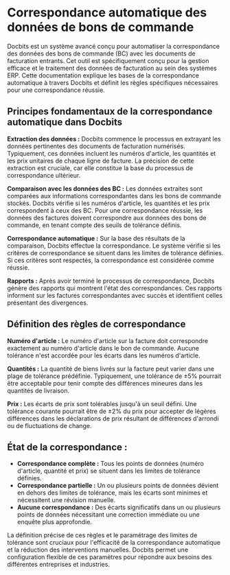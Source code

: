 # Correspondance automatique des données de bons de commande

Docbits est un système avancé conçu pour automatiser la correspondance des données des bons de commande (BC) avec les documents de facturation entrants. Cet outil est spécifiquement conçu pour la gestion efficace et le traitement des données de facturation au sein des systèmes ERP. Cette documentation explique les bases de la correspondance automatique à travers Docbits et définit les règles spécifiques nécessaires pour une correspondance réussie.

## **Principes fondamentaux de la correspondance automatique dans Docbits**

**Extraction des données :** Docbits commence le processus en extrayant les données pertinentes des documents de facturation numérisés. Typiquement, ces données incluent les numéros d'article, les quantités et les prix unitaires de chaque ligne de facture. La précision de cette extraction est cruciale, car elle constitue la base du processus de correspondance ultérieur.

**Comparaison avec les données des BC :** Les données extraites sont comparées aux informations correspondantes dans les bons de commande stockés. Docbits vérifie si les numéros d'article, les quantités et les prix correspondent à ceux des BC. Pour une correspondance réussie, les données des factures doivent correspondre aux données des bons de commande, en tenant compte des seuils de tolérance définis.

**Correspondance automatique :** Sur la base des résultats de la comparaison, Docbits effectue la correspondance. Le système vérifie si les critères de correspondance se situent dans les limites de tolérance définies. Si ces critères sont respectés, la correspondance est considérée comme réussie.

**Rapports :** Après avoir terminé le processus de correspondance, Docbits génère des rapports qui montrent l'état des correspondances. Ces rapports informent sur les factures correspondantes avec succès et identifient celles présentant des divergences.

## **Définition des règles de correspondance**

**Numéro d'article :** Le numéro d'article sur la facture doit correspondre exactement au numéro d'article dans le bon de commande. Aucune tolérance n'est accordée pour les écarts dans les numéros d'article.

**Quantités :** La quantité de biens livrés sur la facture peut varier dans une plage de tolérance prédéfinie. Typiquement, une tolérance de ±5% pourrait être acceptable pour tenir compte des différences mineures dans les quantités de livraison.

**Prix :** Les écarts de prix sont tolérables jusqu'à un seuil défini. Une tolérance courante pourrait être de ±2% du prix pour accepter de légères différences dans les déclarations de prix résultant de différences d'arrondi ou de fluctuations de change.

## **État de la correspondance :**

* **Correspondance complète :** Tous les points de données (numéro d'article, quantité et prix) se situent dans les limites de tolérance définies.
* **Correspondance partielle :** Un ou plusieurs points de données dévient en dehors des limites de tolérance, mais les écarts sont minimes et nécessitent une révision manuelle.
* **Aucune correspondance :** Des écarts significatifs dans un ou plusieurs points de données nécessitant une correction immédiate ou une enquête plus approfondie.

La définition précise de ces règles et le paramétrage des limites de tolérance sont cruciaux pour l'efficacité de la correspondance automatique et la réduction des interventions manuelles. Docbits permet une configuration flexible de ces paramètres pour répondre aux besoins des différentes entreprises et industries.
